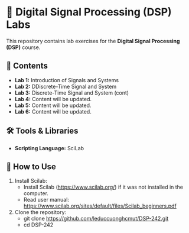 # 📖 Digital Signal Processing (DSP) Labs

This repository contains lab exercises for the **Digital Signal Processing (DSP)** course.

## 📌 Contents

- **Lab 1:** Introduction of Signals and Systems
- **Lab 2:** DDiscrete-Time Signal and System
- **Lab 3:** Discrete-Time Signal and System (cont)
- **Lab 4:** Content will be updated.
- **Lab 5:** Content will be updated.
- **Lab 6:** Content will be updated.

## 🛠 Tools & Libraries

- **Scripting Language:** SciLab


## 🚀 How to Use

1. Install Scilab:  
   - Install Scilab (https://www.scilab.org/) if it was not installed in the computer.
   - Read user manual: https://www.scilab.org/sites/default/files/Scilab_beginners.pdf
2. Clone the repository:
    - git clone https://github.com/leduccuonghcmut/DSP-242.git
    - cd DSP-242